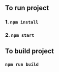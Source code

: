 ## To run project

### 1. `npm install`

### 2. `npm start`

## To build project

### `npm run build`
